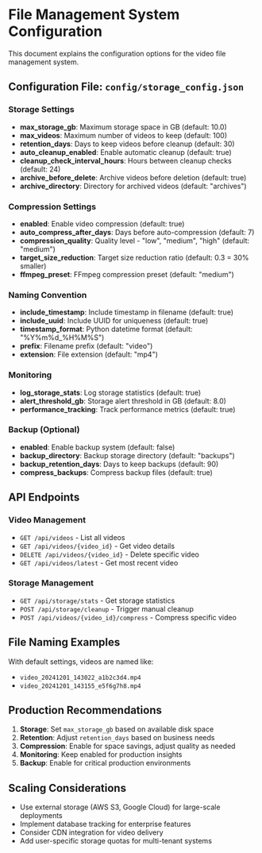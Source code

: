# File Management System Configuration

This document explains the configuration options for the video file management system.

## Configuration File: `config/storage_config.json`

### Storage Settings

- **max_storage_gb**: Maximum storage space in GB (default: 10.0)
- **max_videos**: Maximum number of videos to keep (default: 100)
- **retention_days**: Days to keep videos before cleanup (default: 30)
- **auto_cleanup_enabled**: Enable automatic cleanup (default: true)
- **cleanup_check_interval_hours**: Hours between cleanup checks (default: 24)
- **archive_before_delete**: Archive videos before deletion (default: true)
- **archive_directory**: Directory for archived videos (default: "archives")

### Compression Settings

- **enabled**: Enable video compression (default: true)
- **auto_compress_after_days**: Days before auto-compression (default: 7)
- **compression_quality**: Quality level - "low", "medium", "high" (default: "medium")
- **target_size_reduction**: Target size reduction ratio (default: 0.3 = 30% smaller)
- **ffmpeg_preset**: FFmpeg compression preset (default: "medium")

### Naming Convention

- **include_timestamp**: Include timestamp in filename (default: true)
- **include_uuid**: Include UUID for uniqueness (default: true)
- **timestamp_format**: Python datetime format (default: "%Y%m%d_%H%M%S")
- **prefix**: Filename prefix (default: "video")
- **extension**: File extension (default: "mp4")

### Monitoring

- **log_storage_stats**: Log storage statistics (default: true)
- **alert_threshold_gb**: Storage alert threshold in GB (default: 8.0)
- **performance_tracking**: Track performance metrics (default: true)

### Backup (Optional)

- **enabled**: Enable backup system (default: false)
- **backup_directory**: Backup storage directory (default: "backups")
- **backup_retention_days**: Days to keep backups (default: 90)
- **compress_backups**: Compress backup files (default: true)

## API Endpoints

### Video Management
- `GET /api/videos` - List all videos
- `GET /api/videos/{video_id}` - Get video details
- `DELETE /api/videos/{video_id}` - Delete specific video
- `GET /api/videos/latest` - Get most recent video

### Storage Management
- `GET /api/storage/stats` - Get storage statistics
- `POST /api/storage/cleanup` - Trigger manual cleanup
- `POST /api/videos/{video_id}/compress` - Compress specific video

## File Naming Examples

With default settings, videos are named like:
- `video_20241201_143022_a1b2c3d4.mp4`
- `video_20241201_143155_e5f6g7h8.mp4`

## Production Recommendations

1. **Storage**: Set `max_storage_gb` based on available disk space
2. **Retention**: Adjust `retention_days` based on business needs
3. **Compression**: Enable for space savings, adjust quality as needed
4. **Monitoring**: Keep enabled for production insights
5. **Backup**: Enable for critical production environments

## Scaling Considerations

- Use external storage (AWS S3, Google Cloud) for large-scale deployments
- Implement database tracking for enterprise features
- Consider CDN integration for video delivery
- Add user-specific storage quotas for multi-tenant systems